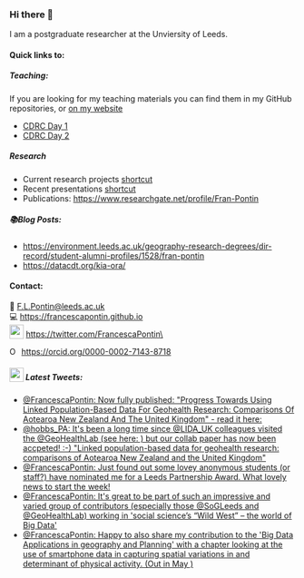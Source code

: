 ### Hi there 👋
<!----![alt text](https://francescapontin.github.io/assets/images/6666ebe8-cf33-4a4c-9fcc-ad1f90d73ed8-1-105-c-676x675.jpg)-->
I am a postgraduate researcher at the Unviersity of Leeds.

#### Quick links to:
##### Teaching:
If you are looking for my teaching materials you can find them in my GitHub repositories, or [on my website](https://francescapontin.github.io/teaching_materials.html)
- [CDRC Day 1](https://github.com/FrancescaPontin/CDRC_Python_day_1)
- [CDRC Day 2](https://github.com/FrancescaPontin/CDRC_Python_day_2)

##### Research
- Current research projects [shortcut](https://francescapontin.github.io/research_projects.html)
- Recent presentations [shortcut](https://francescapontin.github.io/talks_presentations.html)
- Publications: https://www.researchgate.net/profile/Fran-Pontin

##### :books:Blog Posts:
  * https://environment.leeds.ac.uk/geography-research-degrees/dir-record/student-alumni-profiles/1528/fran-pontin
  * https://datacdt.org/kia-ora/


#### Contact:
:e-mail: F.L.Pontin@leeds.ac.uk \
:computer: https://francescapontin.github.io \
 <img src ="http://assets.stickpng.com/images/580b57fcd9996e24bc43c53e.png" height="25" style="vertical-align:bottom"> https://twitter.com/FrancescaPontin\ 

<div itemscope itemtype="https://schema.org/Person"><a itemprop="sameAs" content="https://orcid.org/0000-0002-7143-8718" href="https://orcid.org/0000-0002-7143-8718" target="orcid.widget" rel="me noopener noreferrer" style="vertical-align:top;"><img src="https://orcid.org/sites/default/files/images/orcid_16x16.png" style="width:1em;margin-right:.5em;" alt="ORCID iD icon">https://orcid.org/0000-0002-7143-8718</a></div>


##### <img src ="http://assets.stickpng.com/images/580b57fcd9996e24bc43c53e.png" height="25" style="vertical-align:bottom"> Latest Tweets:
<!-- TWITTER:START -->
- [@FrancescaPontin: Now fully published: "Progress Towards Using Linked Population-Based Data For Geohealth Research: Comparisons Of Aotearoa New Zealand And The United Kingdom" - read it here:](https://twitter.com/FrancescaPontin/status/1387732399115620353)
- [@hobbs_PA: It's been a long time since @LIDA_UK colleagues visited the @GeoHealthLab (see here: ) but our collab paper has now been accpeted! :-) "Linked population-based data for geohealth research: comparisons of Aotearoa New Zealand and the United Kingdom"](https://twitter.com/hobbs_PA/status/1385471902227963907)
- [@FrancescaPontin: Just found out some lovey anonymous students (or staff?) have nominated me for a Leeds Partnership Award. What lovely news to start the week!](https://twitter.com/FrancescaPontin/status/1384159587843014656)
- [@FrancescaPontin: It's great to be part of such an impressive and varied group of contributors (especially those @SoGLeeds and @GeoHealthLab) working in 'social science’s “Wild West” – the world of Big Data'](https://twitter.com/FrancescaPontin/status/1382968562340466691)
- [@FrancescaPontin: Happy to also share my contribution to the 'Big Data Applications in geography and Planning' with a chapter looking at the use of smartphone data in capturing spatial variations in and determinant of physical activity. (Out in May )](https://twitter.com/FrancescaPontin/status/1382968560943775747)
<!-- TWITTER:END -->


